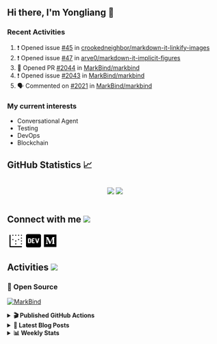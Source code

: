 ## Hi there, I'm Yongliang 👋

### Recent Activities

<!--START_SECTION:activity-->
1. ❗️ Opened issue [#45](https://github.com/crookedneighbor/markdown-it-linkify-images/issues/45) in [crookedneighbor/markdown-it-linkify-images](https://github.com/crookedneighbor/markdown-it-linkify-images)
2. ❗️ Opened issue [#47](https://github.com/arve0/markdown-it-implicit-figures/issues/47) in [arve0/markdown-it-implicit-figures](https://github.com/arve0/markdown-it-implicit-figures)
3. 💪 Opened PR [#2044](https://github.com/MarkBind/markbind/pull/2044) in [MarkBind/markbind](https://github.com/MarkBind/markbind)
4. ❗️ Opened issue [#2043](https://github.com/MarkBind/markbind/issues/2043) in [MarkBind/markbind](https://github.com/MarkBind/markbind)
5. 🗣 Commented on [#2021](https://github.com/MarkBind/markbind/issues/2021) in [MarkBind/markbind](https://github.com/MarkBind/markbind)
<!--END_SECTION:activity-->

### My current interests

- Conversational Agent
- Testing
- DevOps
- Blockchain

## GitHub Statistics :chart_with_upwards_trend:
<div align="center">
<div style="display: flex; align-items: center; justify-content: center;">

[![](https://github-readme-stats-tlylt.vercel.app/api?username=tlylt&show_icons=true&theme=tokyonight&hide_border=true&locale=en)](https://github.com/tlylt)
[![](https://github-readme-streak-stats.herokuapp.com/?user=tlylt&theme=tokyonight&hide_border=true)](https://github.com/tlylt)
</div>
</div>

## Connect with me <img src="https://media.giphy.com/media/2wh5K5yE3ulp3xgYcG/giphy-downsized.gif" width="30">

<a href="https://www.yongliangliu.com/" target="_blank"><img align="center" src="static/site-icon.png" alt="yongliangliu.com" height="40" width="40" /></a>
<a href="https://dev.to/tlylt" target="_blank"><img align="center" src="static/dev-badge.svg" alt="dev.to/tlylt" height="35" width="35" /></a>
<a href="https://tlylt.medium.com" target="_blank"><img align="center" src="static/medium.png" alt="tlylt.medium.com" height="35" width="35" /></a>

## Activities <img src="https://media.giphy.com/media/WUlplcMpOCEmTGBtBW/giphy.gif" width="30">

### 🔭 Open Source

[![MarkBind](https://github-readme-stats-tlylt.vercel.app/api/pin/?username=markbind&repo=markbind)](https://github.com/MarkBind/markbind)

<details>
<summary> <b>🎬 Published GitHub Actions </b> </summary>

[![install-graphviz](https://github-readme-stats-tlylt.vercel.app/api/pin/?username=tlylt&repo=install-graphviz)](https://github.com/tlylt/install-graphviz)

[![reposense-action](https://github-readme-stats-tlylt.vercel.app/api/pin/?username=tlylt&repo=reposense-action)](https://github.com/tlylt/reposense-action)

[![markbin-action](https://github-readme-stats-tlylt.vercel.app/api/pin/?username=markbind&repo=markbind-action)](https://github.com/MarkBind/markbind-action)

</details>

<details>
<summary> <b>📕 Latest Blog Posts</b> </summary>

<!-- BLOG-POST-LIST:START -->
- [Repository Pattern, Revisited](https://www.yongliangliu.com/blog/repository-pattern-revisited/)
- [Open Source Software &lpar;OSS&rpar; Developer Journey](https://www.yongliangliu.com/blog/oss-dev-logs/)
- [Crossing abstraction barrier between parent and child class](https://www.yongliangliu.com/blog/cross-abstraction-barrier-between-parent-child/)
- [Intermediate GitHub CI Workflow Walk Through](https://www.yongliangliu.com/blog/intermediate-github-ci-workflow-walk-through/)
- [RooFind](https://www.yongliangliu.com/blog/roofind/)
<!-- BLOG-POST-LIST:END -->

</details>

<details>
<summary> <b>📊 Weekly Stats</b> </summary>

<!--START_SECTION:waka-->
![Code Time](http://img.shields.io/badge/Code%20Time-594%20hrs%2015%20mins-blue)

**🐱 My GitHub Data** 

> 🏆 4,404 Contributions in the Year 2022
 > 
> 📦 322.0 kB Used in GitHub's Storage 
 > 
> 🚫 Not Opted to Hire
 > 
> 📜 132 Public Repositories 
 > 
> 🔑 24 Private Repositories  
 > 
**I'm an Early 🐤** 

```text
🌞 Morning    381 commits    ███████░░░░░░░░░░░░░░░░░░   29.77% 
🌆 Daytime    311 commits    ██████░░░░░░░░░░░░░░░░░░░   24.3% 
🌃 Evening    487 commits    █████████░░░░░░░░░░░░░░░░   38.05% 
🌙 Night      101 commits    ██░░░░░░░░░░░░░░░░░░░░░░░   7.89%

```
📅 **I'm Most Productive on Friday** 

```text
Monday       163 commits    ███░░░░░░░░░░░░░░░░░░░░░░   12.73% 
Tuesday      114 commits    ██░░░░░░░░░░░░░░░░░░░░░░░   8.91% 
Wednesday    195 commits    ███░░░░░░░░░░░░░░░░░░░░░░   15.23% 
Thursday     198 commits    ███░░░░░░░░░░░░░░░░░░░░░░   15.47% 
Friday       264 commits    █████░░░░░░░░░░░░░░░░░░░░   20.62% 
Saturday     188 commits    ███░░░░░░░░░░░░░░░░░░░░░░   14.69% 
Sunday       158 commits    ███░░░░░░░░░░░░░░░░░░░░░░   12.34%

```


📊 **This Week I Spent My Time On** 

```text
⌚︎ Time Zone: Asia/Singapore

💬 Programming Languages: 
JavaScript               4 hrs 22 mins       ███████████████░░░░░░░░░░   61.88% 
Markdown                 1 hr 24 mins        █████░░░░░░░░░░░░░░░░░░░░   19.95% 
YAML                     31 mins             █░░░░░░░░░░░░░░░░░░░░░░░░   7.33% 
CSV                      18 mins             █░░░░░░░░░░░░░░░░░░░░░░░░   4.4% 
JSON                     11 mins             ░░░░░░░░░░░░░░░░░░░░░░░░░   2.74%

```


 Last Updated on 02/12/2022 00:36:34 UTC
<!--END_SECTION:waka-->

</details>
